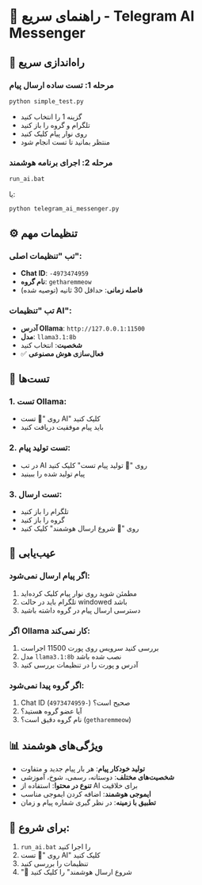 # 🤖 راهنمای سریع - Telegram AI Messenger

## 🚀 راه‌اندازی سریع

### مرحله 1: تست ساده ارسال پیام
```bash
python simple_test.py
```
- گزینه 1 را انتخاب کنید
- تلگرام و گروه را باز کنید
- روی نوار پیام کلیک کنید
- منتظر بمانید تا تست انجام شود

### مرحله 2: اجرای برنامه هوشمند
```bash
run_ai.bat
```
یا:
```bash
python telegram_ai_messenger.py
```

## ⚙️ تنظیمات مهم

### تب "تنظیمات اصلی":
- **Chat ID**: `-4973474959`
- **نام گروه**: `getharemmeow`
- **فاصله زمانی**: حداقل 30 ثانیه (توصیه شده)

### تب "تنظیمات AI":
- **آدرس Ollama**: `http://127.0.0.1:11500`
- **مدل**: `llama3.1:8b`
- **شخصیت**: انتخاب کنید
- ✅ **فعال‌سازی هوش مصنوعی**

## 🧪 تست‌ها

### 1. تست Ollama:
- روی "🤖 تست AI" کلیک کنید
- باید پیام موفقیت دریافت کنید

### 2. تست تولید پیام:
- در تب AI روی "🎯 تولید پیام تست" کلیک کنید
- پیام تولید شده را ببینید

### 3. تست ارسال:
- تلگرام را باز کنید
- گروه را باز کنید
- روی "🚀 شروع ارسال هوشمند" کلیک کنید

## 🔧 عیب‌یابی

### اگر پیام ارسال نمی‌شود:
1. مطمئن شوید روی نوار پیام کلیک کرده‌اید
2. تلگرام باید در حالت windowed باشد
3. دسترسی ارسال پیام در گروه داشته باشید

### اگر Ollama کار نمی‌کند:
1. بررسی کنید سرویس روی پورت 11500 اجراست
2. مدل `llama3.1:8b` نصب شده باشد
3. آدرس و پورت را در تنظیمات بررسی کنید

### اگر گروه پیدا نمی‌شود:
1. Chat ID صحیح است؟ (`-4973474959`)
2. آیا عضو گروه هستید؟
3. نام گروه دقیق است؟ (`getharemmeow`)

## 📊 ویژگی‌های هوشمند

- **تولید خودکار پیام**: هر بار پیام جدید و متفاوت
- **شخصیت‌های مختلف**: دوستانه، رسمی، شوخ، آموزشی
- **تنوع در محتوا**: استفاده از AI برای خلاقیت
- **ایموجی هوشمند**: اضافه کردن ایموجی مناسب
- **تطبیق با زمینه**: در نظر گیری شماره پیام و زمان

## 🚀 برای شروع:
1. `run_ai.bat` را اجرا کنید
2. روی "🤖 تست AI" کلیک کنید
3. تنظیمات را بررسی کنید
4. "🚀 شروع ارسال هوشمند" را کلیک کنید
